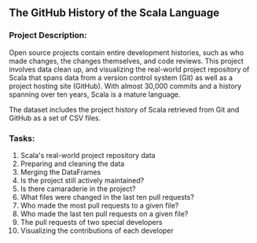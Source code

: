 ## The GitHub History of the Scala Language

### Project Description:
Open source projects contain entire development histories, such as who made changes, the changes themselves, and code reviews. This project involves data clean up, and visualizing the real-world project repository of Scala that spans data from a version control system (Git) as well as a project hosting site (GitHub). With almost 30,000 commits and a history spanning over ten years, Scala is a mature language. 

The dataset includes the project history of Scala retrieved from Git and GitHub as a set of CSV files.

### Tasks:
1. Scala's real-world project repository data
2. Preparing and cleaning the data
3. Merging the DataFrames
4. Is the project still actively maintained?
5. Is there camaraderie in the project?
6. What files were changed in the last ten pull requests?
7. Who made the most pull requests to a given file?
8. Who made the last ten pull requests on a given file?
9. The pull requests of two special developers
10. Visualizing the contributions of each developer
